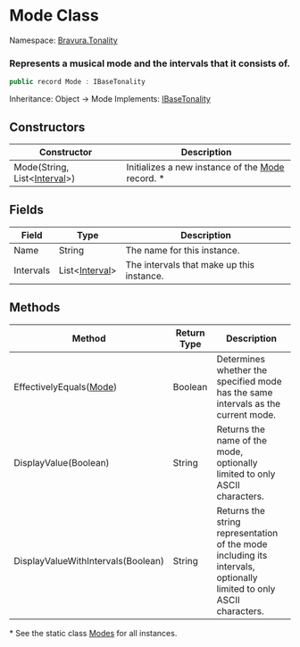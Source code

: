 # Mode Class

Namespace: [Bravura.Tonality](./Bravura.Tonality.md)

### Represents a musical mode and the intervals that it consists of.

```csharp
public record Mode : IBaseTonality
```

Inheritance: Object -> Mode
Implements: [IBaseTonality](./Bravura.Tonality.IBaseTonality.md)

## Constructors
| Constructor | Description |
| --- | --- |
| Mode(String, List<[Interval](./Bravura.Tonality.Interval.md)>) | Initializes a new instance of the [Mode](./Bravura.Tonality.Mode.md) record. * |

## Fields
| Field | Type | Description |
| --- | --- | --- |
| Name | String | The name for this instance. |
| Intervals | List<[Interval](./Bravura.Tonality.Interval.md)> | The intervals that make up this instance. |

## Methods
| Method | Return Type | Description |
| --- | --- | --- |
| EffectivelyEquals([Mode](./Bravura.Tonality.Mode.md)) | Boolean | Determines whether the specified mode has the same intervals as the current mode. |
| DisplayValue(Boolean) | String | Returns the name of the mode, optionally limited to only ASCII characters. |
| DisplayValueWithIntervals(Boolean) | String | Returns the string representation of the mode including its intervals, optionally limited to only ASCII characters. |

\* See the static class [Modes](./Bravura.Tonality.Modes.md) for all instances.
